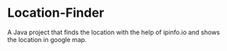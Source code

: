 # Location-Finder
A Java project that finds the location
with the help of ipinfo.io and shows the location in google map.
